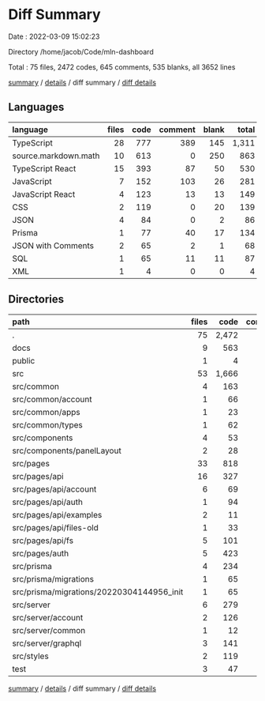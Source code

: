 # Diff Summary

Date : 2022-03-09 15:02:23

Directory /home/jacob/Code/mln-dashboard

Total : 75 files,  2472 codes, 645 comments, 535 blanks, all 3652 lines

[summary](results.md) / [details](details.md) / diff summary / [diff details](diff-details.md)

## Languages
| language | files | code | comment | blank | total |
| :--- | ---: | ---: | ---: | ---: | ---: |
| TypeScript | 28 | 777 | 389 | 145 | 1,311 |
| source.markdown.math | 10 | 613 | 0 | 250 | 863 |
| TypeScript React | 15 | 393 | 87 | 50 | 530 |
| JavaScript | 7 | 152 | 103 | 26 | 281 |
| JavaScript React | 4 | 123 | 13 | 13 | 149 |
| CSS | 2 | 119 | 0 | 20 | 139 |
| JSON | 4 | 84 | 0 | 2 | 86 |
| Prisma | 1 | 77 | 40 | 17 | 134 |
| JSON with Comments | 2 | 65 | 2 | 1 | 68 |
| SQL | 1 | 65 | 11 | 11 | 87 |
| XML | 1 | 4 | 0 | 0 | 4 |

## Directories
| path | files | code | comment | blank | total |
| :--- | ---: | ---: | ---: | ---: | ---: |
| . | 75 | 2,472 | 645 | 535 | 3,652 |
| docs | 9 | 563 | 0 | 227 | 790 |
| public | 1 | 4 | 0 | 0 | 4 |
| src | 53 | 1,666 | 630 | 270 | 2,566 |
| src/common | 4 | 163 | 22 | 18 | 203 |
| src/common/account | 1 | 66 | 9 | 3 | 78 |
| src/common/apps | 1 | 23 | 0 | 7 | 30 |
| src/common/types | 1 | 62 | 13 | 7 | 82 |
| src/components | 4 | 53 | 0 | 6 | 59 |
| src/components/panelLayout | 2 | 28 | 0 | 3 | 31 |
| src/pages | 33 | 818 | 458 | 140 | 1,416 |
| src/pages/api | 16 | 327 | 358 | 80 | 765 |
| src/pages/api/account | 6 | 69 | 47 | 20 | 136 |
| src/pages/api/auth | 1 | 94 | 92 | 15 | 201 |
| src/pages/api/examples | 2 | 11 | 2 | 3 | 16 |
| src/pages/api/files-old | 1 | 33 | 6 | 9 | 48 |
| src/pages/api/fs | 5 | 101 | 211 | 29 | 341 |
| src/pages/auth | 5 | 423 | 22 | 36 | 481 |
| src/prisma | 4 | 234 | 95 | 38 | 367 |
| src/prisma/migrations | 1 | 65 | 11 | 11 | 87 |
| src/prisma/migrations/20220304144956_init | 1 | 65 | 11 | 11 | 87 |
| src/server | 6 | 279 | 55 | 48 | 382 |
| src/server/account | 2 | 126 | 33 | 25 | 184 |
| src/server/common | 1 | 12 | 6 | 2 | 20 |
| src/server/graphql | 3 | 141 | 16 | 21 | 178 |
| src/styles | 2 | 119 | 0 | 20 | 139 |
| test | 3 | 47 | 0 | 5 | 52 |

[summary](results.md) / [details](details.md) / diff summary / [diff details](diff-details.md)